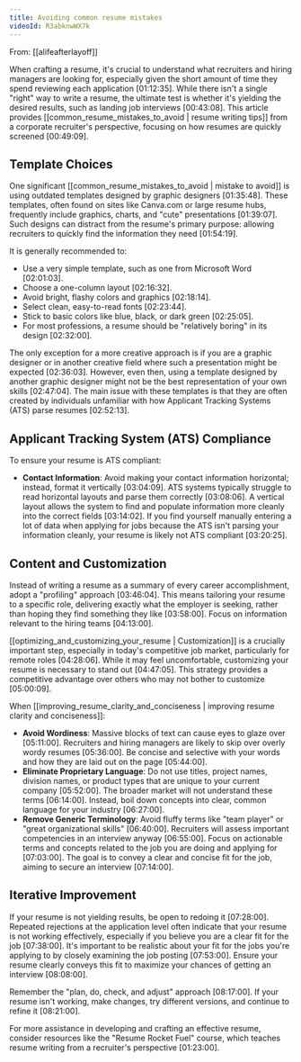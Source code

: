 ```yaml
---
title: Avoiding common resume mistakes
videoId: R3abknwWX7k
---
```


From: [[alifeafterlayoff]] <br/> 

When crafting a resume, it's crucial to understand what recruiters and hiring managers are looking for, especially given the short amount of time they spend reviewing each application <a class="yt-timestamp" data-t="01:12:35">[01:12:35]</a>. While there isn't a single "right" way to write a resume, the ultimate test is whether it's yielding the desired results, such as landing job interviews <a class="yt-timestamp" data-t="00:43:08">[00:43:08]</a>. This article provides [[common_resume_mistakes_to_avoid | resume writing tips]] from a corporate recruiter's perspective, focusing on how resumes are quickly screened <a class="yt-timestamp" data-t="00:49:09">[00:49:09]</a>.

## Template Choices

One significant [[common_resume_mistakes_to_avoid | mistake to avoid]] is using outdated templates designed by graphic designers <a class="yt-timestamp" data-t="01:35:48">[01:35:48]</a>. These templates, often found on sites like Canva.com or large resume hubs, frequently include graphics, charts, and "cute" presentations <a class="yt-timestamp" data-t="01:39:07">[01:39:07]</a>. Such designs can distract from the resume's primary purpose: allowing recruiters to quickly find the information they need <a class="yt-timestamp" data-t="01:54:19">[01:54:19]</a>.

It is generally recommended to:
*   Use a very simple template, such as one from Microsoft Word <a class="yt-timestamp" data-t="02:01:03">[02:01:03]</a>.
*   Choose a one-column layout <a class="yt-timestamp" data-t="02:16:32">[02:16:32]</a>.
*   Avoid bright, flashy colors and graphics <a class="yt-timestamp" data-t="02:18:14">[02:18:14]</a>.
*   Select clean, easy-to-read fonts <a class="yt-timestamp" data-t="02:23:44">[02:23:44]</a>.
*   Stick to basic colors like blue, black, or dark green <a class="yt-timestamp" data-t="02:25:05">[02:25:05]</a>.
*   For most professions, a resume should be "relatively boring" in its design <a class="yt-timestamp" data-t="02:32:00">[02:32:00]</a>.

The only exception for a more creative approach is if you are a graphic designer or in another creative field where such a presentation might be expected <a class="yt-timestamp" data-t="02:36:03">[02:36:03]</a>. However, even then, using a template designed by another graphic designer might not be the best representation of your own skills <a class="yt-timestamp" data-t="02:47:04">[02:47:04]</a>. The main issue with these templates is that they are often created by individuals unfamiliar with how Applicant Tracking Systems (ATS) parse resumes <a class="yt-timestamp" data-t="02:52:13">[02:52:13]</a>.

## Applicant Tracking System (ATS) Compliance

To ensure your resume is ATS compliant:
*   **Contact Information**: Avoid making your contact information horizontal; instead, format it vertically <a class="yt-timestamp" data-t="03:04:09">[03:04:09]</a>. ATS systems typically struggle to read horizontal layouts and parse them correctly <a class="yt-timestamp" data-t="03:08:06">[03:08:06]</a>. A vertical layout allows the system to find and populate information more cleanly into the correct fields <a class="yt-timestamp" data-t="03:14:02">[03:14:02]</a>. If you find yourself manually entering a lot of data when applying for jobs because the ATS isn't parsing your information cleanly, your resume is likely not ATS compliant <a class="yt-timestamp" data-t="03:20:25">[03:20:25]</a>.

## Content and Customization

Instead of writing a resume as a summary of every career accomplishment, adopt a "profiling" approach <a class="yt-timestamp" data-t="03:46:04">[03:46:04]</a>. This means tailoring your resume to a specific role, delivering exactly what the employer is seeking, rather than hoping they find something they like <a class="yt-timestamp" data-t="03:58:00">[03:58:00]</a>. Focus on information relevant to the hiring teams <a class="yt-timestamp" data-t="04:13:00">[04:13:00]</a>.

[[optimizing_and_customizing_your_resume | Customization]] is a crucially important step, especially in today's competitive job market, particularly for remote roles <a class="yt-timestamp" data-t="04:28:06">[04:28:06]</a>. While it may feel uncomfortable, customizing your resume is necessary to stand out <a class="yt-timestamp" data-t="04:47:05">[04:47:05]</a>. This strategy provides a competitive advantage over others who may not bother to customize <a class="yt-timestamp" data-t="05:00:09">[05:00:09]</a>.

When [[improving_resume_clarity_and_conciseness | improving resume clarity and conciseness]]:
*   **Avoid Wordiness**: Massive blocks of text can cause eyes to glaze over <a class="yt-timestamp" data-t="05:11:00">[05:11:00]</a>. Recruiters and hiring managers are likely to skip over overly wordy resumes <a class="yt-timestamp" data-t="05:36:00">[05:36:00]</a>. Be concise and selective with your words and how they are laid out on the page <a class="yt-timestamp" data-t="05:44:00">[05:44:00]</a>.
*   **Eliminate Proprietary Language**: Do not use titles, project names, division names, or product types that are unique to your current company <a class="yt-timestamp" data-t="05:52:00">[05:52:00]</a>. The broader market will not understand these terms <a class="yt-timestamp" data-t="06:14:00">[06:14:00]</a>. Instead, boil down concepts into clear, common language for your industry <a class="yt-timestamp" data-t="06:27:00">[06:27:00]</a>.
*   **Remove Generic Terminology**: Avoid fluffy terms like "team player" or "great organizational skills" <a class="yt-timestamp" data-t="06:40:00">[06:40:00]</a>. Recruiters will assess important competencies in an interview anyway <a class="yt-timestamp" data-t="06:55:00">[06:55:00]</a>. Focus on actionable terms and concepts related to the job you are doing and applying for <a class="yt-timestamp" data-t="07:03:00">[07:03:00]</a>. The goal is to convey a clear and concise fit for the job, aiming to secure an interview <a class="yt-timestamp" data-t="07:14:00">[07:14:00]</a>.

## Iterative Improvement

If your resume is not yielding results, be open to redoing it <a class="yt-timestamp" data-t="07:28:00">[07:28:00]</a>. Repeated rejections at the application level often indicate that your resume is not working effectively, especially if you believe you are a clear fit for the job <a class="yt-timestamp" data-t="07:38:00">[07:38:00]</a>. It's important to be realistic about your fit for the jobs you're applying to by closely examining the job posting <a class="yt-timestamp" data-t="07:53:00">[07:53:00]</a>. Ensure your resume clearly conveys this fit to maximize your chances of getting an interview <a class="yt-timestamp" data-t="08:08:00">[08:08:00]</a>.

Remember the "plan, do, check, and adjust" approach <a class="yt-timestamp" data-t="08:17:00">[08:17:00]</a>. If your resume isn't working, make changes, try different versions, and continue to refine it <a class="yt-timestamp" data-t="08:21:00">[08:21:00]</a>.

For more assistance in developing and crafting an effective resume, consider resources like the "Resume Rocket Fuel" course, which teaches resume writing from a recruiter's perspective <a class="yt-timestamp" data-t="01:23:00">[01:23:00]</a>.